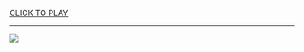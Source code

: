
<a href="https://premium76.site?title=duck_life_treasure_hunt_unblocked_games&ref=13M">CLICK TO PLAY</a></h3>
<hr>

<a href="https://premium76.site?title=duck_life_treasure_hunt_unblocked_games&ref=13M"><img src="https://clearcache.store/games.png"></a>


